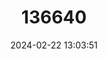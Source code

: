 ---
title: "136640"
category: "Cacajao hosomi"
draft: false
date: 2024-02-22 13:03:51
languages:
  English: ["Neblina Uacari", "Neblina Uakari", "Uakari", "Black-headed Uacari"]
  Spanish; Castilian: ["Mono Chucuto"]
  German: ["Neblina-Uakari"]
---